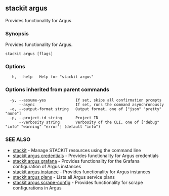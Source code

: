 ## stackit argus

Provides functionality for Argus

### Synopsis

Provides functionality for Argus.

```
stackit argus [flags]
```

### Options

```
  -h, --help   Help for "stackit argus"
```

### Options inherited from parent commands

```
  -y, --assume-yes             If set, skips all confirmation prompts
      --async                  If set, runs the command asynchronously
  -o, --output-format string   Output format, one of ["json" "pretty" "none"]
  -p, --project-id string      Project ID
      --verbosity string       Verbosity of the CLI, one of ["debug" "info" "warning" "error"] (default "info")
```

### SEE ALSO

* [stackit](./stackit.md)	 - Manage STACKIT resources using the command line
* [stackit argus credentials](./stackit_argus_credentials.md)	 - Provides functionality for Argus credentials
* [stackit argus grafana](./stackit_argus_grafana.md)	 - Provides functionality for the Grafana configuration of Argus instances
* [stackit argus instance](./stackit_argus_instance.md)	 - Provides functionality for Argus instances
* [stackit argus plans](./stackit_argus_plans.md)	 - Lists all Argus service plans
* [stackit argus scrape-config](./stackit_argus_scrape-config.md)	 - Provides functionality for scrape configurations in Argus

